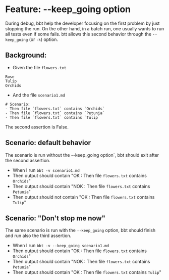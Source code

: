 # Feature: --keep_going option

During debug, bbt help the developer focusing on the first problem by just stopping the run.
On the other hand, in a batch run, one usually wants to run all tests even if some fails.
btt allows this second behavior through the `--keep_going` (or `-k`) option.  

## Background:

- Given the file `flowers.txt`
```
Rose
Tulip
Orchids
```

- And the file `scenario1.md`
```
# Scenario: 
- Then file `flowers.txt` contains `Orchids`
- Then file `flowers.txt` contains `Petunia`
- Then file `flowers.txt` contains `Tulip`
```

The second assertion is False.


## Scenario: default behavior
The scenario is run without the --keep_going option`, bbt should exit after the second assertion.

- When I run `bbt -v scenario1.md`
- Then output should contain "OK  : Then file `flowers.txt` contains `Orchids`"
- Then output should contain "NOK : Then file `flowers.txt` contains `Petunia`"
- Then output should not contain "OK  : Then file `flowers.txt` contains `Tulip`"

## Scenario: "Don't stop me now"
The same scenario is run with the `--keep_going` option, bbt should finish and run also the third assertion.

- When I run `bbt -v --keep_going scenario1.md`
- Then output should contain "OK  : Then file `flowers.txt` contains `Orchids`"
- Then output should contain "NOK : Then file `flowers.txt` contains `Petunia`"
- Then output should contain "OK  : Then file `flowers.txt` contains `Tulip`"
